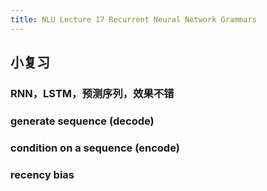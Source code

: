 ```yaml
---
title: NLU Lecture 17 Recurrent Neural Network Grammars
---
```


## 小复习
### RNN，LSTM，预测序列，效果不错
### generate sequence (decode)
### condition on a sequence (encode)
### recency bias
###
